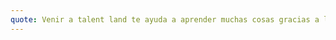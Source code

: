 ```yaml
---
quote: Venir a talent land te ayuda a aprender muchas cosas gracias a las conferencias, ademas de crear oportunidades para muchas personas
---
```

